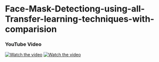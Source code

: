 # Face-Mask-Detectiong-using-all-Transfer-learning-techniques-with-comparision

### YouTube Video

[![Watch the video](https://img.youtube.com/vi/_3t8ZCRXLp8&t/0.jpg)](https://youtu.be/_3t8ZCRXLp8&t)
[![Watch the video](https://img.youtube.com/vi/Fky6KNRe4Tc/0.jpg)](https://youtu.be/Fky6KNRe4Tc)


